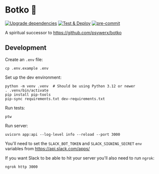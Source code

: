 # Botko 🤖

[![Upgrade dependencies](https://github.com/anze3db/botko/actions/workflows/upgrade-dependencies.yml/badge.svg?branch=main&event=schedule)](https://github.com/anze3db/botko/actions/workflows/upgrade-dependencies.yml)
[![Test & Deploy](https://github.com/anze3db/botko/actions/workflows/test-deploy.yml/badge.svg)](https://github.com/anze3db/botko/actions/workflows/test-deploy.yml)
[![pre-commit](https://img.shields.io/badge/pre--commit-enabled-brightgreen?logo=pre-commit&logoColor=white)](https://github.com/pre-commit/pre-commit)

A spiritual successor to https://github.com/psywerx/botko


## Development

Create an `.env` file:
```
cp .env.example .env
```

Set up the dev environment:

```
python -m venv .venv  # Should be using Python 3.12 or newer
. .venv/bin/activate
pip install pip-tools
pip-sync requirements.txt dev-requirements.txt
```

Run tests:
```
ptw
```

Run server:
```
uvicorn app:api --log-level info --reload --port 3000
```

You'll need to set the `SLACK_BOT_TOKEN` and `SLACK_SIGNING_SECRET` `env` variables from https://api.slack.com/apps/


If you want Slack to be able to hit your server you'll also need to run `ngrok`:
```
ngrok http 3000
```
